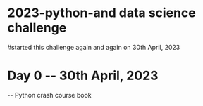 # 2023-python-and data science challenge
#started this challenge again and again on 30th April, 2023

# Day 0 -- 30th April, 2023
-- Python crash course book
